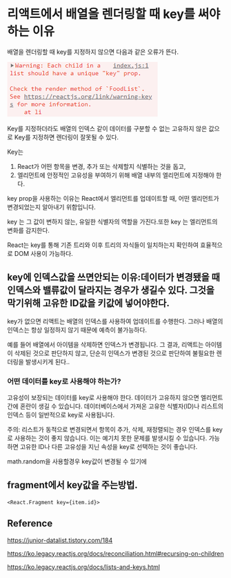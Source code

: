 # 리액트에서 배열을 렌더링할 때 key를 써야 하는 이유

배열을 렌더링할 때 key를 지정하지 않으면 다음과 같은 오류가 뜬다.

![alt text](image.png)

Key를 지정하더라도 배열의 인덱스 같이 데이터를 구분할 수 없는 고유하지 않은 값으로 Key를 지정하면 렌더링이 잘못될 수 있다.

Key는

1. React가 어떤 항목을 변경, 추가 또는 삭제할지 식별하는 것을 돕고,
2. 엘리먼트에 안정적인 고유성을 부여하기 위해 배열 내부의 엘리먼트에 지정해야 한다.

key prop을 사용하는 이유는 React에서 엘리먼트를 업데이트할 때, 어떤 엘리먼트가 변경되었는지 알아내기 위함입니다.

key 는 그 값이 변하지 않는, 유일한 식별자의 역할을 가진다.또한 key 는 엘리먼트의 변화를 감지한다.

React는 key를 통해 기존 트리와 이후 트리의 자식들이 일치하는지 확인하여 효율적으로 DOM 사용이 가능하다.

## key에 인덱스값을 쓰면안되는 이유:데이터가 변경됐을 때 인덱스와 밸류값이 달라지는 경우가 생길수 있다. 그것을 막기위해 고유한 ID값을 키값에 넣어야한다.

key가 없으면 리액트는 배열의 인덱스를 사용하여 업데이트를 수행한다. 그러나 배열의 인덱스는 항상 일정하지 않기 때문에 예측이 불가능하다.

예를 들어 배열에서 아이템을 삭제하면 인덱스가 변경됩니다. 그 결과, 리액트는 아이템이 삭제된 것으로 판단하지 않고, 단순히 인덱스가 변경된 것으로 판단하여 불필요한 렌더링을 발생시키게 된다..

### 어떤 데이터를 key로 사용해야 하는가?

고유성이 보장되는 데이터를 key로 사용해야 한다.
데이터가 고유하지 않으면 엘리먼트 간에 혼란이 생길 수 있습니다.
데이터베이스에서 가져온 고유한 식별자(ID)나 리스트의 인덱스 등이 일반적으로 key로 사용됩니다.

주의: 리스트가 동적으로 변경되면서 항목이 추가, 삭제, 재정렬되는 경우 인덱스를 key로 사용하는 것이 좋지 않습니다. 이는 예기치 못한 문제를 발생시킬 수 있습니다. 가능하면 고유한 ID나 다른 고유성을 지닌 속성을 key로 선택하는 것이 좋습니다.

math.random을 사용할경우 key값이 변경될 수 있기에 

## fragment에서 key값을 주는방법.

```
<React.Fragment key={item.id}>
```

## Reference

https://junior-datalist.tistory.com/184

https://ko.legacy.reactjs.org/docs/reconciliation.html#recursing-on-children

https://ko.legacy.reactjs.org/docs/lists-and-keys.html

```

```
